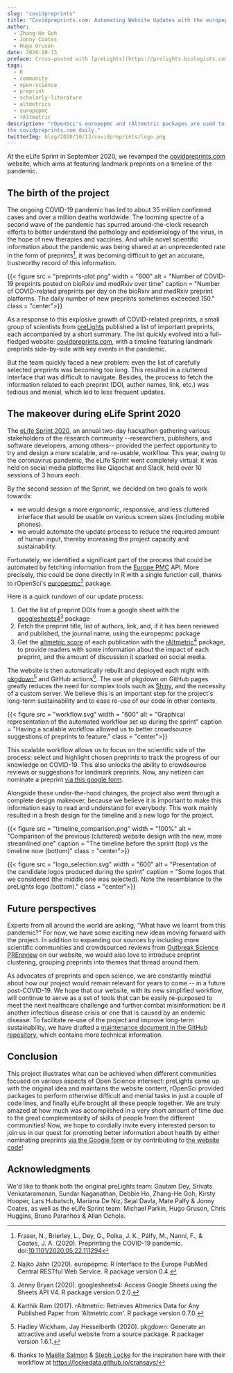 ```yaml
---
slug: "covidpreprints"
title: "Covidpreprints.com: Automating Website Updates with the europepmc and rAltmetric Packages"
author:
  - Zhang-He Goh
  - Jonny Coates
  - Hugo Gruson
date: 2020-10-13
preface: Cross-posted with [preLights](https://prelights.biologists.com/)
tags:
  - R
  - community
  - open-science
  - preprint
  - scholarly-literature
  - altmetrics
  - europepmc
  - rAltmetric
description: "rOpenSci's europepmc and rAltmetric packages are used to auto-update
the covidpreprints.com daily."
twitterImg: blog/2020/10/13/covidpreprints/logo.png
---
```


At the eLife Sprint in September 2020, we revamped the [covidpreprints.com](https://covidpreprints.com/) website, which aims at featuring landmark preprints on a timeline of the pandemic. 
 
## The birth of the project

The ongoing COVID-19 pandemic has led to about 35 million confirmed cases and over a million deaths worldwide. The looming spectre of a second wave of the pandemic has spurred around-the-clock research efforts to better understand the pathology and epidemiology of the virus, in the hope of new therapies and vaccines.
And while novel scientific information about the pandemic was being shared at an unprecedented rate in the form of preprints[^1], it was becoming difficult to get an accurate, trustworthy record of this information.

[^1]: Fraser, N., Brierley, L., Dey, G., Polka, J. K., Pálfy, M., Nanni, F., & Coates, J. A. (2020). Preprinting the COVID-19 pandemic. doi:[10.1101/2020.05.22.111294](https://doi.org/10.1101/2020.05.22.111294)

{{< figure src = "preprints-plot.png" width = "600" alt = "Number of COVID-19 preprints posted on bioRxiv and medRxiv over time" caption = "Number of COVID-related preprints per day on the bioRxiv and medRxiv preprint platforms. The daily number of new preprints sometimes exceeded 150." class = "center">}}

As a response to this explosive growth of COVID-related preprints, a small group of scientists from [preLights](https://prelights.biologists.com/) published a list of important preprints, each accompanied by a short summary. The list quickly evolved into a full-fledged website: [covidpreprints.com](https://covidpreprints.com/), with a timeline featuring landmark preprints side-by-side with key events in the pandemic.

But the team quickly faced a new problem: even the list of carefully selected preprints was becoming too long. This resulted in a cluttered interface that was difficult to navigate. Besides, the process to fetch the information related to each preprint (DOI, author names, link, etc.) was tedious and menial, which led to less frequent updates.

## The makeover during eLife Sprint 2020

The [eLife Sprint 2020](https://sprint.elifesciences.org/), an annual two-day hackathon gathering various stakeholders of the research community --researchers, publishers, and software developers, among others-- provided the perfect opportunity to try and design a more scalable, and re-usable, workflow. This year, owing to the coronavirus pandemic, the eLife Sprint went completely virtual: it was held on social media platforms like Qiqochat and Slack, held over 10 sessions of 3 hours each.

By the second session of the Sprint, we decided on two goals to work towards:
- we would design a more ergonomic, responsive, and less cluttered interface that would be usable on various screen sizes (including mobile phones).
- we would automate the update process to reduce the required amount of human input, thereby increasing the project capacity and sustainability.

Fortunately, we identified a significant part of the process that could be automated by fetching information from the [Europe PMC](https://europepmc.org/About) API. More precisely, this could be done directly in R with a single function call, thanks to rOpenSci's [europepmc](https://docs.ropensci.org/europepmc/)[^2] package.

[^2]: Najko Jahn (2020). europepmc: R Interface to the Europe PubMed Central RESTful Web Service. R package version 0.4.

Here is a quick rundown of our update process:

1. Get the list of preprint DOIs from a google sheet with the [googlesheets4](https://googlesheets4.tidyverse.org/)[^3] package
1. Fetch the preprint title, list of authors, link, and, if it has been reviewed and published, the journal name, using the europepmc package
1. Get the [altmetric score](https://www.altmetric.com/) of each publication with the [rAltmetric](https://docs.ropensci.org/rAltmetric/)[^4] package, to provide readers with some information about the impact of each preprint, and the amount of discussion it sparked on social media.

The website is then automatically rebuilt and deployed each night with [pkgdown](https://pkgdown.r-lib.org/)[^5] and GitHub actions[^6]. The use of pkgdown on GitHub pages greatly reduces the need for complex tools such as [Shiny](https://shiny.rstudio.com/), and the necessity of a custom server. We believe this is an important step for the project's long-term sustainability and to ease re-use of our code in other contexts.

[^3]: Jenny Bryan (2020). googlesheets4: Access Google Sheets using the Sheets API V4. R package version 0.2.0.
[^4]: Karthik Ram (2017). rAltmetric: Retrieves Altmerics Data for Any Published Paper from 'Altmetric.com'. R package version 0.7.0.
[^5]: Hadley Wickham, Jay Hesselberth (2020). pkgdown: Generate an attractive and useful website from a source package. R packager version 1.6.1.
[^6]: thanks to [Maëlle Salmon](/author/ma%C3%ABlle-salmon/) & [Steph Locke](/author/stephanie-locke/) for the inspiration here with their workflow at <https://lockedata.github.io/cransays/>

{{< figure src = "workflow.svg" width = "600" alt = "Graphical representation of the automated workflow set up during the sprint" caption = "Having a scalable workflow allowed us to better crowdsource suggestions of preprints to feature." class = "center">}}


This scalable workflow allows us to focus on the scientific side of the process: select and highlight chosen preprints to track the progress of our knowledge on COVID-19. This also unlocks the ability to crowdsource reviews or suggestions for landmark preprints. Now, any netizen can nominate a preprint [via this google form](https://docs.google.com/forms/d/e/1FAIpQLSfRuZegczktW7SCmkopVZLNL7k0IHrEuoPRdAn6czTNxkM_xQ/viewform).

Alongside these under-the-hood changes, the project also went through a complete design makeover, because we believe it is important to make this information easy to read and understand for everybody. This work mainly resulted in a fresh design for the timeline and a new logo for the project.

{{< figure src = "timeline_comparison.png" width = "100%" alt = "Comparison of the previous (cluttered) website design with the new, more streamlined one" caption = "The timeline before the sprint (top) vs the timeline now (bottom)" class = "center">}}

{{< figure src = "logo_selection.svg" width = "600" alt = "Presentation of the candidate logos produced during the sprint" caption = "Some logos that we considered (the middle one was selected). Note the resemblance to the preLights logo (bottom)." class = "center">}}

## Future perspectives

Experts from all around the world are asking, “What have we learnt from this pandemic?” For now, we have some exciting new ideas moving forward with the project. In addition to expanding our sources by including more scientific communities and crowdsourced reviews from [Outbreak Science PREreview](https://outbreaksci.prereview.org) on our website, we would also love to introduce preprint clustering, grouping preprints into themes that thread around them.
 
As advocates of preprints and open science, we are constantly mindful about how our project would remain relevant for years to come -- in a future post-COVID-19. We hope that our website, with its new simplified workflow, will continue to serve as a set of tools that can be easily re-purposed to meet the next healthcare challenge and further combat misinformation: be it another infectious disease crisis or one that is caused by an endemic disease. To facilitate re-use of the project and improve long-term sustainability, we have drafted a [maintenance document in the GitHub repository](https://github.com/coatesj/covidpreprints/wiki/Maintenance-guide), which contains more technical information. 

## Conclusion

This project illustrates what can be achieved when different communities focused on various aspects of Open Science intersect: preLights came up with the original idea and maintains the website content, rOpenSci provided packages to perform otherwise difficult and menial tasks in just a couple of code lines, and finally eLife brought all these people together. We are truly amazed at how much was accomplished in a very short amount of time due to the great complementarity of skills of people from the different communities! Now, we hope to cordially invite every interested person to join us in our quest for promoting better information about health by either nominating preprints [via the Google form](https://docs.google.com/forms/d/e/1FAIpQLSfRuZegczktW7SCmkopVZLNL7k0IHrEuoPRdAn6czTNxkM_xQ/viewform) or by contributing to [the website code](https://github.com/coatesj/covidpreprints/)!

## Acknowledgments

We'd like to thank both the original preLights team: Gautam Dey, Srivats Venkataramanan, Sundar Naganathan, Debbie Ho, Zhang-He Goh, Kirsty Hooper, Lars Hubatsch, Mariana De Niz, Sejal Davla, Mate Palfy & Jonny Coates, as well as the eLife Sprint team: Michael Parkin, Hugo Gruson, Chris Huggins, Bruno Paranhos & Allan Ochola.

